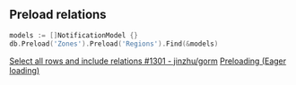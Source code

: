 ## Preload relations

```go
models := []NotificationModel {}
db.Preload('Zones').Preload('Regions').Find(&models)
```

[Select all rows and include relations #1301 - jinzhu/gorm](https://github.com/jinzhu/gorm/issues/1301)
[Preloading (Eager loading)](http://gorm.io/docs/preload.html)
